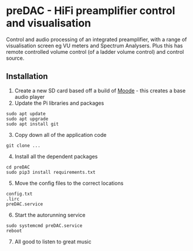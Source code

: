 # preDAC - HiFi preamplifier control and visualisation

Control and audio processing of an integrated preamplifier, with a range of visualisation screen eg VU meters and Spectrum Analysers.  Plus this has remote controlled volume control (of a ladder volume control) and control source.

## Installation
1.  Create a new SD card based off a build of [Moode]([url](https://moodeaudio.org)https://moodeaudio.org) - this creates a base audio player
2.  Update the Pi libraries and packages
```
sudo apt update
sudo apt upgrade
sudo apt install git
```
3. Copy down all of the application code
```
git clone ...
``` 
4.  Install all the dependent packages
```  
cd preDAC
sudo pip3 install requirements.txt 
```
5. Move the config files to the correct locations
```
config.txt
.lirc
preDAC.service
``` 
6. Start the autorunning service
```
sudo systemcmd preDAC.service
reboot
``` 
7. All good to listen to great music


